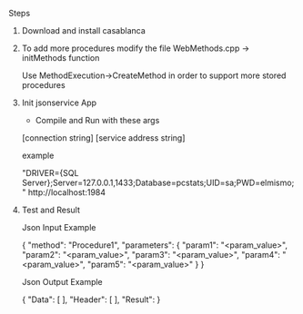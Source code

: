 Steps

1. Download and install casablanca 

2. To add more procedures modify the file WebMethods.cpp -> initMethods function
  
    Use MethodExecution->CreateMethod in order to support more stored procedures

3. Init jsonservice App

    - Compile and Run with these args 

    [connection string] [service address string]

    example

    "DRIVER={SQL Server};Server=127.0.0.1,1433;Database=pcstats;UID=sa;PWD=elmismo;" http://localhost:1984
    
4. Test and Result
    
    Json Input Example
    
    {
      "method": "Procedure1",
      "parameters": {
        "param1": "<param_value>",
        "param2": "<param_value>",
        "param3": "<param_value>",
        "param4": "<param_value>",
        "param5": "<param_value>"
      }
    }
    
    Json Output Example
    
    {
      "Data": [ <Rows> ],
      "Header": [ <Column Names> ],
      "Result":  <Return Value>
    }


    
    
